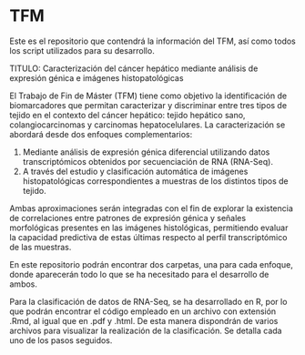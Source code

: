 # TFM
Este es el repositorio que contendrá la información del TFM, así como todos los script utilizados para su desarrollo.

TITULO: Caracterización del cáncer hepático mediante análisis de expresión génica e imágenes histopatológicas

El Trabajo de Fin de Máster (TFM) tiene como objetivo la identificación de biomarcadores que permitan caracterizar y discriminar entre tres tipos de tejido en el contexto del cáncer hepático: tejido hepático sano, colangiocarcinomas y carcinomas hepatocelulares. La caracterización se abordará desde dos enfoques complementarios:
  1. Mediante análisis de expresión génica diferencial utilizando datos
transcriptómicos obtenidos por secuenciación de RNA (RNA-Seq).
  2. A través del estudio y clasificación automática de imágenes            histopatológicas correspondientes a muestras de los distintos tipos de tejido.
    
Ambas aproximaciones serán integradas con el fin de explorar la existencia de
correlaciones entre patrones de expresión génica y señales morfológicas presentes en las imágenes histológicas, permitiendo evaluar la capacidad predictiva de estas últimas respecto al perfil transcriptómico de las muestras.

En este repositorio podrán encontrar dos carpetas, una para cada enfoque, donde aparecerán todo lo que se ha necesitado para el desarrollo de ambos.

Para la clasificación de datos de RNA-Seq, se ha desarrollado en R, por lo que podrán encontrar el código empleado en un archivo con extensión .Rmd, al igual que en .pdf y .html. De esta manera dispondrán de varios archivos para visualizar la realización de la clasificación. Se detalla cada uno de los pasos seguidos.


